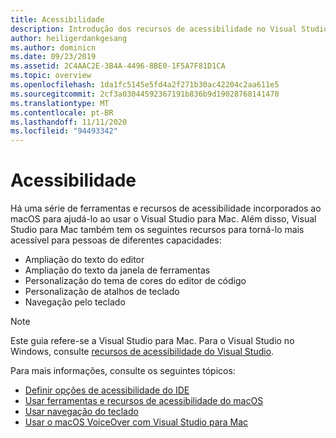 ```yaml
---
title: Acessibilidade
description: Introdução dos recursos de acessibilidade no Visual Studio para Mac e como eles podem ser habilitados.
author: heiligerdankgesang
ms.author: dominicn
ms.date: 09/23/2019
ms.assetid: 2C4AAC2E-3B4A-4496-8BE0-1F5A7F81D1CA
ms.topic: overview
ms.openlocfilehash: 1da1fc5145e5fd4a2f271b30ac42204c2aa611e5
ms.sourcegitcommit: 2cf3a03044592367191b836b9d19028768141470
ms.translationtype: MT
ms.contentlocale: pt-BR
ms.lasthandoff: 11/11/2020
ms.locfileid: "94493342"
---
```

# <a name="accessibility"></a>Acessibilidade

Há uma série de ferramentas e recursos de acessibilidade incorporados ao macOS para ajudá-lo ao usar o Visual Studio para Mac.  Além disso, Visual Studio para Mac também tem os seguintes recursos para torná-lo mais acessível para pessoas de diferentes capacidades:

* Ampliação do texto do editor
* Ampliação do texto da janela de ferramentas
* Personalização do tema de cores do editor de código
* Personalização de atalhos de teclado
* Navegação pelo teclado

> [!NOTE]
> Este guia refere-se a Visual Studio para Mac. Para o Visual Studio no Windows, consulte [recursos de acessibilidade do Visual Studio](/visualstudio/ide/reference/accessibility-features-of-visual-studio).

Para mais informações, consulte os seguintes tópicos:

* [Definir opções de acessibilidade do IDE](accessibility-ide-options.md)
* [Usar ferramentas e recursos de acessibilidade do macOS](accessibility-macos.md)
* [Usar navegação do teclado](accessibility-keyboard.md)
* [Usar o macOS VoiceOver com Visual Studio para Mac](accessibility-voiceover.md)